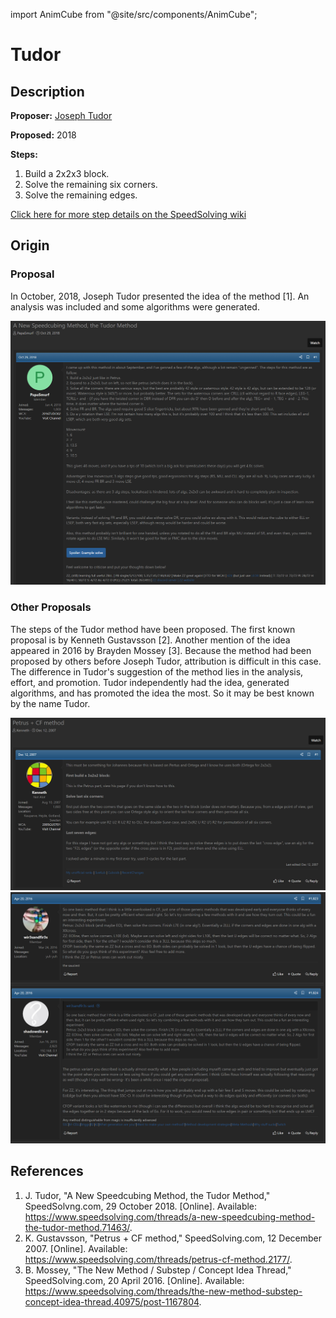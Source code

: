 import AnimCube from "@site/src/components/AnimCube";

# Tudor

<AnimCube params="buttonbar=0&position=lluuu&scale=6&hint=10&hintborder=1&borderwidth=10&facelets=ydydydydywwwwwwwdwbbbdbbbdbgdgdgggggodooooooordrdrdrdr" width="400px" height="400px" />

## Description

**Proposer:** [Joseph Tudor](CubingContributors/MethodDevelopers.md#tudor-joseph)

**Proposed:** 2018

**Steps:**

1. Build a 2x2x3 block.
2. Solve the remaining six corners.
3. Solve the remaining edges.

[Click here for more step details on the SpeedSolving wiki](https://www.speedsolving.com/wiki/index.php?title=Tudor)

## Origin

### Proposal

In October, 2018, Joseph Tudor presented the idea of the method [1]. An analysis was included and some algorithms were generated.

![](img/Tudor/Tudor.png)

### Other Proposals

The steps of the Tudor method have been proposed. The first known proposal is by Kenneth Gustavsson [2]. Another mention of the idea appeared in 2016 by Brayden Mossey [3]. Because the method had been proposed by others before Joseph Tudor, attribution is difficult in this case. The difference in Tudor's suggestion of the method lies in the analysis, effort, and promotion. Tudor independently had the idea, generated algorithms, and has promoted the idea the most. So it may be best known by the name Tudor.

![](img/Tudor/Kenneth.png)
![](img/Tudor/Mossey.png)

## References

1. J. Tudor, "A New Speedcubing Method, the Tudor Method," SpeedSolvng.com, 29 October 2018. [Online]. Available: https://www.speedsolving.com/threads/a-new-speedcubing-method-the-tudor-method.71463/.
2. K. Gustavsson, "Petrus + CF method," SpeedSolving.com, 12 December 2007. [Online]. Available: https://www.speedsolving.com/threads/petrus-cf-method.2177/.
3. B. Mossey, "The New Method / Substep / Concept Idea Thread," SpeedSolving.com, 20 April 2016. [Online]. Available: https://www.speedsolving.com/threads/the-new-method-substep-concept-idea-thread.40975/post-1167804.